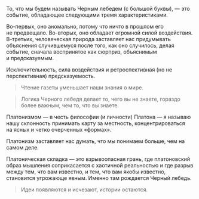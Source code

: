 То, что мы будем называть Черным лебедем  (с большой буквы), — это событие, обладающее следующими  тремя характеристиками.

Во-первых, оно аномально, потому что ничто в прошлом его не предвещало. Во-вторых, оно обладает огромной силой воздействия. В-третьих, человеческая природа заставляет нас придумывать объяснения случившемуся после того, как оно случилось, делая событие, сначала воспринятое как сюрприз, объяснимым и предсказуемым.

Исключительность, сила воздействия и ретроспективная (но не перспективная) предсказуемость.

> Чтение газеты уменьшает наши знания о мире.

> Логика Черного лебедя делает то, чего вы не знаете, гораздо более важным, чем то, что вы знаете.

Платонизмом — в честь философии (и личности) Платона — я называю нашу склонность принимать карту за местность, концентрироваться на ясных и четко очерченных «формах».

Платонизм заставляет нас думать, что мы понимаем больше, чем на самом деле.

Платоническая складка — это взрывоопасная грань, где платоновский образ мышления соприкасается с хаотичной реальностью и где разрыв между тем, что вам известно, и тем, что вам якобы известно, становится угрожающе явным. Именно там рождается Черный лебедь.

> Идеи появляются и исчезают, истории остаются.
